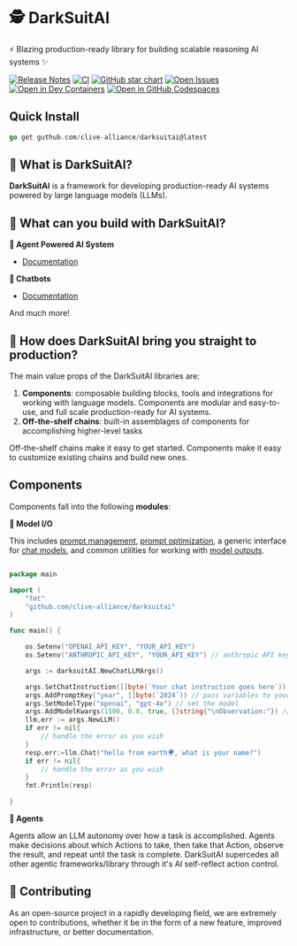 # 🕵️ DarkSuitAI

⚡ Blazing production-ready library for building scalable reasoning AI systems ✨

[![Release Notes](https://img.shields.io/github/release/clive-alliance/darksuitai?style=flat-square)](https://github.com/clive-alliance/darksuitai/releases)
[![CI](https://github.com/clive-alliance/darksuitai/actions/workflows/check_diffs.yml/badge.svg)](https://github.com/clive-alliance/darksuitai/actions/workflows/check_diffs.yml)
[![GitHub star chart](https://img.shields.io/github/stars/clive-alliance/darksuitai?style=flat-square)](https://star-history.com/#clive-alliance/darksuitai)
[![Open Issues](https://img.shields.io/github/issues-raw/clive-alliance/darksuitai?style=flat-square)](https://github.com/clive-alliance/darksuitai/issues)
[![Open in Dev Containers](https://img.shields.io/static/v1?label=Dev%20Containers&message=Open&color=blue&logo=visualstudiocode&style=flat-square)](https://vscode.dev/redirect?url=vscode://ms-vscode-remote.remote-containers/cloneInVolume?url=https://github.com/clive-alliance/darksuitai)
[![Open in GitHub Codespaces](https://github.com/codespaces/badge.svg)](https://codespaces.new/clive-alliance/darksuitai)



## Quick Install

```go
go get guthub.com/clive-alliance/darksuitai@latest
```


## 🤔 What is DarkSuitAI?

**DarkSuitAI** is a framework for developing production-ready AI systems powered by large language models (LLMs).



## 🧱 What can you build with DarkSuitAI?


**🧱 Agent Powered AI System**

- [Documentation]()

**🤖 Chatbots**

- [Documentation]()

And much more!

## 🚀 How does DarkSuitAI bring you straight to production?
The main value props of the DarkSuitAI libraries are:
1. **Components**: composable building blocks, tools and integrations for working with language models. Components are modular and easy-to-use, and full scale production-ready for AI systems.
2. **Off-the-shelf chains**: built-in assemblages of components for accomplishing higher-level tasks

Off-the-shelf chains make it easy to get started. Components make it easy to customize existing chains and build new ones. 


## Components

Components fall into the following **modules**:

**📃 Model I/O**

This includes [prompt management](s), [prompt optimization](), a generic interface for [chat models](), and common utilities for working with [model outputs]().

```go

package main

import (
	"fmt"
	"github.com/clive-alliance/darksuitai"
)

func main() {

	os.Setenv("OPENAI_API_KEY", "YOUR_API_KEY")
    os.Setenv("ANTHROPIC_API_KEY", "YOUR_API_KEY") // anthropic API key

	args := darksuitAI.NewChatLLMArgs()

	args.SetChatInstruction([]byte(`Your chat instruction goes here`))
	args.AddPromptKey("year", []byte(`2024`)) // pass variables to your prompt
	args.SetModelType("openai", "gpt-4o") // set the model
	args.AddModelKwargs(1500, 0.8, true, []string{"\nObservation:"}) // set model keyword arguments
	llm,err := args.NewLLM()
	if err != nil{
		// handle the error as you wish
	}
	resp,err:=llm.Chat("hello from earth🌍, what is your name?")
	if err != nil{
		// handle the error as you wish
	}
	fmt.Println(resp)

}

```


**🤖 Agents**

Agents allow an LLM autonomy over how a task is accomplished. Agents make decisions about which Actions to take, then take that Action, observe the result, and repeat until the task is complete. DarkSuitAI supercedes all other agentic frameworks/library through it's AI self-reflect action control.


## 💁 Contributing

As an open-source project in a rapidly developing field, we are extremely open to contributions, whether it be in the form of a new feature, improved infrastructure, or better documentation.
